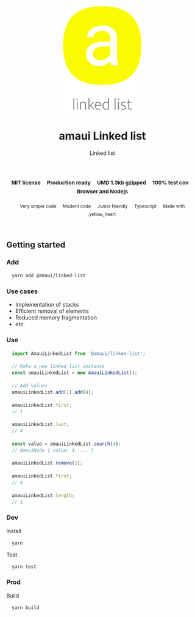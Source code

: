 
</br >
</br >

<p align='center'>
  <a target='_blank' rel='noopener noreferrer' href='#'>
    <img src='utils/images/logo.svg' alt='amaui logo' />
  </a>
</p>

<h1 align='center'>amaui Linked list</h1>

<p align='center'>
  Linked list
</p>

<br />

<h3 align='center'>
  <sub>MIT license&nbsp;&nbsp;&nbsp;&nbsp;</sub>
  <sub>Production ready&nbsp;&nbsp;&nbsp;&nbsp;</sub>
  <sub>UMD 1.3kb gzipped&nbsp;&nbsp;&nbsp;&nbsp;</sub>
  <sub>100% test cov&nbsp;&nbsp;&nbsp;&nbsp;</sub>
  <sub>Browser and Nodejs</sub>
</h3>

<p align='center'>
  <sub>Very simple code&nbsp;&nbsp;&nbsp;&nbsp;</sub>
  <sub>Modern code&nbsp;&nbsp;&nbsp;&nbsp;</sub>
  <sub>Junior friendly&nbsp;&nbsp;&nbsp;&nbsp;</sub>
  <sub>Typescript&nbsp;&nbsp;&nbsp;&nbsp;</sub>
  <sub>Made with :yellow_heart:</sub>
</p>

<br />

## Getting started

### Add

```sh
  yarn add @amaui/linked-list
```

### Use cases
- Implementation of stacks
- Efficient removal of elements
- Reduced memory fragmentation
- etc.

### Use

```javascript
  import AmauiLinkedList from '@amaui/linked-list';

  // Make a new linked list instance
  const amauiLinkedList = new AmauiLinkedList();

  // Add values
  amauiLinkedList.add(1).add(4);

  amauiLinkedList.first;
  // 1

  amauiLinkedList.last;
  // 4

  const value = amauiLinkedList.search(4);
  // AmauiNode { value: 4, ... }

  amauiLinkedList.remove(1);

  amauiLinkedList.first;
  // 4

  amauiLinkedList.length;
  // 1
```

### Dev

Install

```sh
  yarn
```

Test

```sh
  yarn test
```

### Prod

Build

```sh
  yarn build
```
